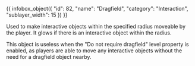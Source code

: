 {{ infobox_object({
	"id": 82,
	"name": "Dragfield",
	"category": "Interaction",
	"sublayer_width": 15
}) }}

Used to make interactive objects within the specified radius moveable by the player. It glows if there is an interactive object within the radius. 

This object is useless when the "Do not require dragfield" level property is enabled, as players are able to move any interactive objects without the need for a dragfield object nearby.